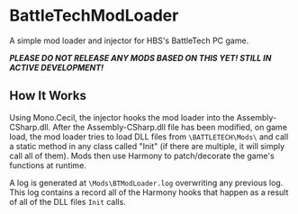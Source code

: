 # BattleTechModLoader
A simple mod loader and injector for HBS's BattleTech PC game.

***PLEASE DO NOT RELEASE ANY MODS BASED ON THIS YET! STILL IN ACTIVE DEVELOPMENT!***

## How It Works
Using Mono.Cecil, the injector hooks the mod loader into the Assembly-CSharp.dll. After the Assembly-CSharp.dll file has been modified, on game load, the mod loader tries to load DLL files from `\BATTLETECH\Mods\` and call a static method in any class called "Init" (if there are multiple, it will simply call all of them). Mods then use Harmony to patch/decorate the game's functions at runtime. 

A log is generated at `\Mods\BTModLoader.log` overwriting any previous log. This log contains a record all of the Harmony hooks that happen as a result of all of the DLL files `Init` calls.

